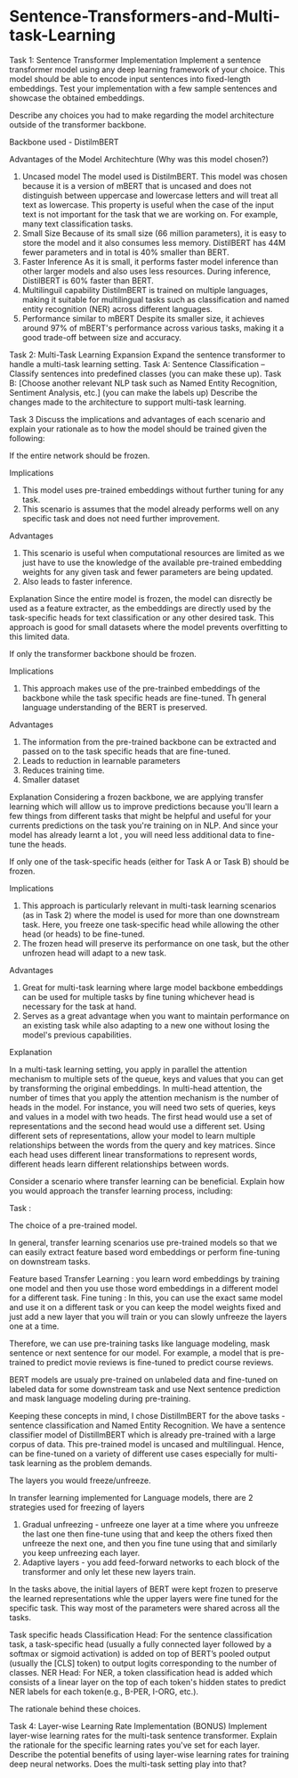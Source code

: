 # Sentence-Transformers-and-Multi-task-Learning

Task 1: Sentence Transformer Implementation
Implement a sentence transformer model using any deep learning framework of your choice. This model
should be able to encode input sentences into fixed-length embeddings. Test your implementation with a
few sample sentences and showcase the obtained embeddings. 

Describe any choices you had to make regarding the model architecture outside of the transformer backbone.

Backbone used - DistilmBERT

Advantages of the Model Architechture (Why was this model chosen?)

1. Uncased model
The model used is DistilmBERT. This model was chosen because it is a version of mBERT that is uncased and does not distinguish between uppercase and lowercase letters and will treat all text as lowercase. This property is useful when the case of the input text is not important for the task that we are working on. For example, many text classification tasks.
2. Small Size
Because of its small size (66 million parameters), it is easy to store the model and it also consumes less memory. DistilBERT has 44M fewer parameters and in total is 40% smaller than BERT.
3. Faster Inference
As it is small, it performs faster model inference than other larger models and also uses less resources. During inference, DistilBERT is 60% faster than BERT.
4. Multilinguil capability
DistilmBERT is trained on multiple languages, making it suitable for multilingual tasks such as classification and named entity recognition (NER) across different languages.
5. Performance similar to mBERT
Despite its smaller size, it achieves around 97% of mBERT's performance across various tasks, making it a good trade-off between size and accuracy.



Task 2: Multi-Task Learning Expansion
Expand the sentence transformer to handle a multi-task learning setting.
Task A: Sentence Classification – Classify sentences into predefined classes (you can make these up).
Task B: [Choose another relevant NLP task such as Named Entity Recognition, Sentiment Analysis, etc.]
(you can make the labels up)
Describe the changes made to the architecture to support multi-task learning.



Task 3
Discuss the implications and advantages of each scenario and explain your rationale as to how the model
should be trained given the following:

If the entire network should be frozen.

Implications 
1. This model uses pre-trained embeddings without further tuning for any task.
2. This scenario is assumes that the model already performs well on any specific task and does not need further improvement.
   
Advantages 
1. This scenario is useful when computational resources are limited as we just have to use the knowledge of the available pre-trained embedding weights for any given task and fewer parameters are being updated.
3. Also leads to faster inference.

Explanation
Since the entire model is frozen, the model can disrectly be used as a feature extracter, as the embeddings are directly used by the task-specific heads for text classification or any other desired task. This approach is good for small datasets where the model prevents overfitting to this limited data.

If only the transformer backbone should be frozen.

Implications 
1. This approach makes use of the pre-trainbed embeddings of the backbone while the task specific heads are fine-tuned. Th general language understanding of the BERT is preserved.
   
Advantages
1. The information from the pre-trained backbone can be extracted and passed on to the task specific heads that are fine-tuned.
2. Leads to reduction in learnable parameters
3. Reduces training time.
4. Smaller dataset

Explanation
Considering a frozen backbone, we are applying transfer learning which will alllow us to improve predictions because you'll learn a few things from different tasks that might be helpful and useful for your currents predictions on the task you're training on in NLP.
And since your model has already learnt a lot , you will need less additional data to fine-tune the heads.


If only one of the task-specific heads (either for Task A or Task B) should be frozen.

Implications 
1. This approach is particularly relevant in multi-task learning scenarios (as in Task 2)  where the model is used for more than one downstream task. Here, you freeze one task-specific head while allowing the other head (or heads) to be fine-tuned.
2. The frozen head will preserve its performance on one task, but the other unfrozen head will adapt to a new task.

Advantages 
1. Great for multi-task learning where large model backbone embeddings can be used for multiple tasks by fine tuning whichever head is necessary for the task at hand.
2. Serves as a great advantage when you want to maintain performance on an existing task while also adapting to a new one without losing the model's previous capabilities.

Explanation

In a multi-task learning setting, you apply in parallel the attention mechanism to multiple sets of the queue, keys and values that you can get by transforming the original embeddings. In multi-head attention, the number of times that you apply the attention mechanism is the number of heads in the model. For instance, you will need two sets of queries, keys and values in a model with two heads. The first head would use a set of representations and the second head would use a different set.  Using different sets of representations, allow your model to learn multiple relationships between the words from the query and key matrices.
Since each head uses different linear transformations to represent words, different heads learn different relationships between words.


Consider a scenario where transfer learning can be beneficial. Explain how you would approach the transfer learning process, including:

Task : 

The choice of a pre-trained model.

In general, transfer learning scenarios use pre-trained models so that we can easily extract feature based word embeddings or perform fine-tuning on downstream tasks. 

Feature based Transfer Learning : you learn word embeddings by training one model and then you use those word embeddings in a different model for a different task.
Fine tuning : In this, you can use the exact same model and use it on a different task or you can keep the model weights fixed and just add a new layer that you will train or you can slowly unfreeze the layers one at a time. 

Therefore, we can use pre-training tasks like language modeling, mask sentence or next sentence for our model. For example, a model that is pre-trained to predict movie reviews is fine-tuned to predict course reviews.

BERT models are usualy pre-trained on unlabeled data and fine-tuned on labeled data for some downstream task and use Next sentence prediction and mask language modeling during pre-training. 

Keeping these concepts in mind, I chose DistillmBERT for the above tasks - sentence classification and Named Entity Recognition. We have a sentence classifier model of DistillmBERT which is already pre-trained with a large corpus of data. This pre-trained model is uncased and multilingual. Hence, can be fine-tuned on a variety of different use cases especially for multi-task learning as the problem demands.

The layers you would freeze/unfreeze.

In transfer learning implemented for Language models, there are 2 strategies used for freezing of layers 

1. Gradual unfreezing - unfreeze one layer at a time where you unfreeze the last one then fine-tune using that and keep the others fixed then unfreeze the next one, and then you fine tune using that and similarly you keep unfreezing each layer.
2. Adaptive layers - you add feed-forward networks to each block of the transformer and only let these new layers train.

In the tasks above, the initial layers of BERT were kept frozen to preserve the learned representations whle the upper layers were fine tuned for the specific task. This way most of the parameters were shared across all the tasks.

Task specific heads 
Classification Head: For the sentence classification task, a task-specific head (usually a fully connected layer followed by a softmax or sigmoid activation) is added on top of BERT’s pooled output (usually the [CLS] token) to output logits corresponding to the number of classes.
NER Head: For NER, a token classification head is added which consists of a linear layer on the top of each token's hidden states to predict NER labels for each token(e.g., B-PER, I-ORG, etc.).

The rationale behind these choices.


Task 4: Layer-wise Learning Rate Implementation (BONUS)
Implement layer-wise learning rates for the multi-task sentence transformer. Explain the rationale for the
specific learning rates you&#39;ve set for each layer. Describe the potential benefits of using layer-wise
learning rates for training deep neural networks. Does the multi-task setting play into that?
